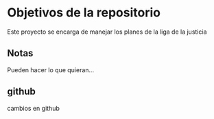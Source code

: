 # Objetivos de la repositorio

Este proyecto se encarga de manejar los planes de la liga de la justicia


## Notas
Pueden hacer lo que quieran...

## github
cambios en github
